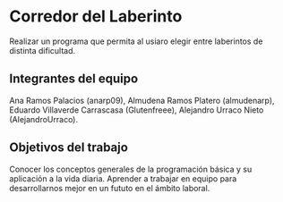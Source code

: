 # Corredor del Laberinto
Realizar un programa que permita al usiaro elegir entre laberintos de distinta dificultad. 

## Integrantes del equipo
Ana Ramos Palacios (anarp09), 
Almudena Ramos Platero (almudenarp), 
Eduardo Villaverde Carrascasa (Glutenfreee), 
Alejandro Urraco Nieto (AlejandroUrraco).

## Objetivos del trabajo
Conocer los conceptos generales de la programación básica y su aplicación a la vida diaria.
Aprender a trabajar en equipo para desarrollarnos mejor en un fututo en el ámbito laboral.

